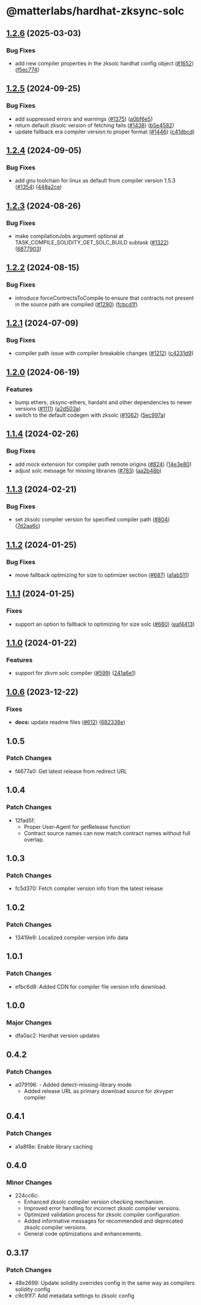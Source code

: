 # @matterlabs/hardhat-zksync-solc

## [1.2.6](https://github.com/matter-labs/hardhat-zksync/compare/@matterlabs/hardhat-zksync-solc-v1.2.5...@matterlabs/hardhat-zksync-solc-v1.2.6) (2025-03-03)


### Bug Fixes

* add new compiler properties in the zksolc hardhat config object ([#1652](https://github.com/matter-labs/hardhat-zksync/issues/1652)) ([f5ec774](https://github.com/matter-labs/hardhat-zksync/commit/f5ec7748fd81b570b76146747358e5214559c00f))

## [1.2.5](https://github.com/matter-labs/hardhat-zksync/compare/@matterlabs/hardhat-zksync-solc-v1.2.4...@matterlabs/hardhat-zksync-solc-v1.2.5) (2024-09-25)


### Bug Fixes

* add suppressed errors and warnings ([#1375](https://github.com/matter-labs/hardhat-zksync/issues/1375)) ([a0bf6e5](https://github.com/matter-labs/hardhat-zksync/commit/a0bf6e57c17b063b292e26acfa8bf8f8d1974644))
* return default zksolc version of fetching fails ([#1438](https://github.com/matter-labs/hardhat-zksync/issues/1438)) ([b5e4582](https://github.com/matter-labs/hardhat-zksync/commit/b5e4582c36ad79a809778bfaf29e83549668c1d6))
* update fallback era compiler version to proper format ([#1446](https://github.com/matter-labs/hardhat-zksync/issues/1446)) ([c41dbcd](https://github.com/matter-labs/hardhat-zksync/commit/c41dbcd193f97296420061756c73160f078fb7b9))

## [1.2.4](https://github.com/matter-labs/hardhat-zksync/compare/@matterlabs/hardhat-zksync-solc-v1.2.3...@matterlabs/hardhat-zksync-solc-v1.2.4) (2024-09-05)


### Bug Fixes

* add gnu toolchain for linux as default from compiler version 1.5.3 ([#1354](https://github.com/matter-labs/hardhat-zksync/issues/1354)) ([448a2ce](https://github.com/matter-labs/hardhat-zksync/commit/448a2ceb6141e519e4d00a41edbf3381b282e128))

## [1.2.3](https://github.com/matter-labs/hardhat-zksync/compare/@matterlabs/hardhat-zksync-solc-v1.2.2...@matterlabs/hardhat-zksync-solc-v1.2.3) (2024-08-26)


### Bug Fixes

* make compilationJobs argument optional at TASK_COMPILE_SOLIDITY_GET_SOLC_BUILD subtask ([#1322](https://github.com/matter-labs/hardhat-zksync/issues/1322)) ([6877903](https://github.com/matter-labs/hardhat-zksync/commit/68779035a5f611593331f6063a9d7f8b8f07a899))

## [1.2.2](https://github.com/matter-labs/hardhat-zksync/compare/@matterlabs/hardhat-zksync-solc-v1.2.1...@matterlabs/hardhat-zksync-solc-v1.2.2) (2024-08-15)


### Bug Fixes

* introduce forceContrectsToCompile to ensure that contracts not present in the source path are compiled ([#1290](https://github.com/matter-labs/hardhat-zksync/issues/1290)) ([fcbcd1f](https://github.com/matter-labs/hardhat-zksync/commit/fcbcd1f56fd66be02af8fd60358656327521093e))

## [1.2.1](https://github.com/matter-labs/hardhat-zksync/compare/@matterlabs/hardhat-zksync-solc-v1.2.0...@matterlabs/hardhat-zksync-solc-v1.2.1) (2024-07-09)


### Bug Fixes

* compiler path issue with compiler breakable changes ([#1212](https://github.com/matter-labs/hardhat-zksync/issues/1212)) ([c4231d9](https://github.com/matter-labs/hardhat-zksync/commit/c4231d922421887af60e6ebcec755ce6856292e6))

## [1.2.0](https://github.com/matter-labs/hardhat-zksync/compare/@matterlabs/hardhat-zksync-solc-v1.1.4...@matterlabs/hardhat-zksync-solc-v1.2.0) (2024-06-19)


### Features

* bump ethers, zksync-ethers, hardaht and other dependencies to newer versions ([#1111](https://github.com/matter-labs/hardhat-zksync/issues/1111)) ([a2d503a](https://github.com/matter-labs/hardhat-zksync/commit/a2d503abe3f504859651f22998046576eddf6579))
* switch to the default codegen with zksolc ([#1062](https://github.com/matter-labs/hardhat-zksync/issues/1062)) ([5ec997a](https://github.com/matter-labs/hardhat-zksync/commit/5ec997aaa83ba18d978f10b96f489513f6c4dd9f))

## [1.1.4](https://github.com/matter-labs/hardhat-zksync/compare/@matterlabs/hardhat-zksync-solc-v1.1.3...@matterlabs/hardhat-zksync-solc-v1.1.4) (2024-02-26)


### Bug Fixes

* add mock extension for compiler path remote origins ([#824](https://github.com/matter-labs/hardhat-zksync/issues/824)) ([14e3e80](https://github.com/matter-labs/hardhat-zksync/commit/14e3e80df60cc74ae2c26f6bfa487b17bd212f73))
* adjust solc message for missing libraries ([#783](https://github.com/matter-labs/hardhat-zksync/issues/783)) ([aa2b48b](https://github.com/matter-labs/hardhat-zksync/commit/aa2b48b98d5fc11570161a6b7cdfa1944ef5e8a4))

## [1.1.3](https://github.com/matter-labs/hardhat-zksync/compare/@matterlabs/hardhat-zksync-solc-v1.1.2...@matterlabs/hardhat-zksync-solc-v1.1.3) (2024-02-21)


### Bug Fixes

* set zksolc compiler version for specified compiler path ([#804](https://github.com/matter-labs/hardhat-zksync/issues/804)) ([7d2aa6c](https://github.com/matter-labs/hardhat-zksync/commit/7d2aa6cd180d601161af0399bd8fad884f598683))

## [1.1.2](https://github.com/matter-labs/hardhat-zksync/compare/@matterlabs/hardhat-zksync-solc-v1.1.1...@matterlabs/hardhat-zksync-solc-v1.1.2) (2024-01-25)


### Bug Fixes

* move fallback optimizing for size to optimizer section ([#687](https://github.com/matter-labs/hardhat-zksync/issues/687)) ([a1ab511](https://github.com/matter-labs/hardhat-zksync/commit/a1ab51196ec0066a37df46e1a1be0970b8152cba))

## [1.1.1](https://github.com/matter-labs/hardhat-zksync/compare/@matterlabs/hardhat-zksync-solc-v1.1.0...@matterlabs/hardhat-zksync-solc-v1.1.1) (2024-01-25)


### Fixes

* support an option to fallback to optimizing for size solc ([#660](https://github.com/matter-labs/hardhat-zksync/issues/660)) ([eaf4413](https://github.com/matter-labs/hardhat-zksync/commit/eaf44134b588ec869593b2799f9603698d7cfca2))

## [1.1.0](https://github.com/matter-labs/hardhat-zksync/compare/@matterlabs/hardhat-zksync-solc-v1.0.6...@matterlabs/hardhat-zksync-solc-v1.1.0) (2024-01-22)


### Features

* support for zkvm solc compiler ([#599](https://github.com/matter-labs/hardhat-zksync/issues/599)) ([241a6e1](https://github.com/matter-labs/hardhat-zksync/commit/241a6e11899b5d893159f71cf388417d46082351))

## [1.0.6](https://github.com/matter-labs/hardhat-zksync/compare/@matterlabs/hardhat-zksync-solc@1.0.5...@matterlabs/hardhat-zksync-solc-v1.0.6) (2023-12-22)


### Fixes

* **docs:** update readme files ([#612](https://github.com/matter-labs/hardhat-zksync/issues/612)) ([682338e](https://github.com/matter-labs/hardhat-zksync/commit/682338e60f52021206325ff6eeec2c394a118642))

## 1.0.5

### Patch Changes

- f4677a0: Get latest release from redirect URL

## 1.0.4

### Patch Changes

- 12fad5f:
  - Proper User-Agent for getRelease function
  - Contract source names can now match contract names without full overlap.

## 1.0.3

### Patch Changes

- fc5d370: Fetch compiler version info from the latest release

## 1.0.2

### Patch Changes

- 13419e9: Localized compiler version info data

## 1.0.1

### Patch Changes

- efbc6d8: Added CDN for compiler file version info download.

## 1.0.0

### Major Changes

- dfa0ac2: Hardhat version updates

## 0.4.2

### Patch Changes

- a079196: - Added detect-missing-library mode
  - Added release URL as primary download source for zkvyper compiler

## 0.4.1

### Patch Changes

- a1a8f8e: Enable library caching

## 0.4.0

### Minor Changes

- 224cc6c:
  - Enhanced zksolc compiler version checking mechanism.
  - Improved error handling for incorrect zksolc compiler versions.
  - Optimized validation process for zksolc compiler configuration.
  - Added informative messages for recommended and deprecated zksolc compiler versions.
  - General code optimizations and enhancements.

## 0.3.17

### Patch Changes

- 48e2699: Update solidity overrides config in the same way as compilers solidity config
- c9c91f7: Add metadata settings to zksolc config
